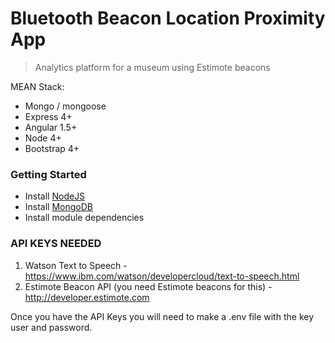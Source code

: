 # Bluetooth Beacon Location Proximity App
> Analytics platform for a museum using Estimote beacons

MEAN Stack:
- Mongo / mongoose
- Express 4+
- Angular 1.5+
- Node 4+
- Bootstrap 4+

### Getting Started

- Install [NodeJS](https://nodejs.org/en/)
- Install [MongoDB](https://www.mongodb.com/download-center?jmp=nav)
- Install module dependencies

### API KEYS NEEDED 
1. Watson Text to Speech - https://www.ibm.com/watson/developercloud/text-to-speech.html
2. Estimote Beacon API (you need Estimote beacons for this) - http://developer.estimote.com

Once you have the API Keys you will need to make a .env file with the key user and password.




